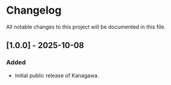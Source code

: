 # Changelog
All notable changes to this project will be documented in this file.

## [1.0.0] - 2025-10-08
### Added
- Initial public release of Kanagawa.
